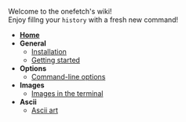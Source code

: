Welcome to the onefetch's wiki!  
Enjoy fillng your `history` with a fresh new command!

- **[Home](https://github.com/o2sh/onefetch/wiki)**
- **General**
  - [Installation](https://github.com/o2sh/onefetch/wiki/installation)
  - [Getting started](https://github.com/o2sh/onefetch/wiki/getting-started)
- **Options**
  - [Command-line options](https://github.com/o2sh/onefetch/wiki/command-line-options)
- **Images**
  - [Images in the terminal](https://github.com/o2sh/onefetch/wiki/Images-in-the-terminal)
- **Ascii**
  - [Ascii art](https://github.com/o2sh/onefetch/wiki/ascii-art)
